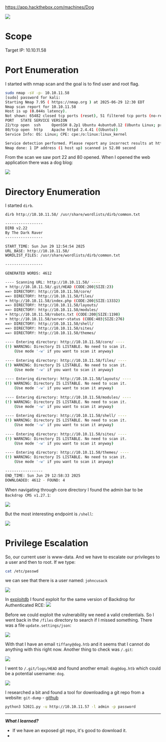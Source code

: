 https://app.hackthebox.com/machines/Dog

![](../../Attachments/Pasted%20image%2020250629185646.png)


# Scope 
Target IP: 10.10.11.58

# Port Enumeration
I started with nmap scan and the goal is to find user and root flag.
```bash
sudo nmap -sV -p- 10.10.11.58     
[sudo] password for kali: 
Starting Nmap 7.95 ( https://nmap.org ) at 2025-06-29 12:30 EDT
Nmap scan report for 10.10.11.58
Host is up (0.044s latency).
Not shown: 65482 closed tcp ports (reset), 51 filtered tcp ports (no-response)
PORT   STATE SERVICE VERSION
22/tcp open  ssh     OpenSSH 8.2p1 Ubuntu 4ubuntu0.12 (Ubuntu Linux; protocol 2.0)
80/tcp open  http    Apache httpd 2.4.41 ((Ubuntu))
Service Info: OS: Linux; CPE: cpe:/o:linux:linux_kernel

Service detection performed. Please report any incorrect results at https://nmap.org/submit/ .
Nmap done: 1 IP address (1 host up) scanned in 52.00 second
```

From the scan we saw port 22 and 80 opened. When I opened the web application there was a dog blog:

![](../../Attachments/Pasted%20image%2020250629193913.png)


# Directory Enumeration
I started `dirb`.
```bash
dirb http://10.10.11.58/ /usr/share/wordlists/dirb/common.txt

-----------------
DIRB v2.22    
By The Dark Raver
-----------------

START_TIME: Sun Jun 29 12:54:54 2025
URL_BASE: http://10.10.11.58/
WORDLIST_FILES: /usr/share/wordlists/dirb/common.txt

-----------------

GENERATED WORDS: 4612                                                          

---- Scanning URL: http://10.10.11.58/ ----
+ http://10.10.11.58/.git/HEAD (CODE:200|SIZE:23)                                                 
==> DIRECTORY: http://10.10.11.58/core/                                                           
==> DIRECTORY: http://10.10.11.58/files/                                                          
+ http://10.10.11.58/index.php (CODE:200|SIZE:13332)                                              
==> DIRECTORY: http://10.10.11.58/layouts/                                                        
==> DIRECTORY: http://10.10.11.58/modules/                                                        
+ http://10.10.11.58/robots.txt (CODE:200|SIZE:1198)                                              
+ http://10.10.11.58/server-status (CODE:403|SIZE:276)                                            
==> DIRECTORY: http://10.10.11.58/shell/                                                          
==> DIRECTORY: http://10.10.11.58/sites/                                                          
==> DIRECTORY: http://10.10.11.58/themes/                                                         
                                                                                                  
---- Entering directory: http://10.10.11.58/core/ ----
(!) WARNING: Directory IS LISTABLE. No need to scan it.                        
    (Use mode '-w' if you want to scan it anyway)
                                                                                                  
---- Entering directory: http://10.10.11.58/files/ ----
(!) WARNING: Directory IS LISTABLE. No need to scan it.                        
    (Use mode '-w' if you want to scan it anyway)
                                                                                                  
---- Entering directory: http://10.10.11.58/layouts/ ----
(!) WARNING: Directory IS LISTABLE. No need to scan it.                        
    (Use mode '-w' if you want to scan it anyway)
                                                                                                  
---- Entering directory: http://10.10.11.58/modules/ ----
(!) WARNING: Directory IS LISTABLE. No need to scan it.                        
    (Use mode '-w' if you want to scan it anyway)
                                                                                                  
---- Entering directory: http://10.10.11.58/shell/ ----
(!) WARNING: Directory IS LISTABLE. No need to scan it.                        
    (Use mode '-w' if you want to scan it anyway)
                                                                                                  
---- Entering directory: http://10.10.11.58/sites/ ----
(!) WARNING: Directory IS LISTABLE. No need to scan it.                        
    (Use mode '-w' if you want to scan it anyway)
                                                                                                  
---- Entering directory: http://10.10.11.58/themes/ ----
(!) WARNING: Directory IS LISTABLE. No need to scan it.                        
    (Use mode '-w' if you want to scan it anyway)
                                                                               
-----------------
END_TIME: Sun Jun 29 12:58:33 2025
DOWNLOADED: 4612 - FOUND: 4

```

When navigating through core directory I found the admin bar to be `Backdrop CMS v1.27.1`:

![](../../Attachments/Pasted%20image%2020250629200814.png)


But the most interesting endpoint is `/shell`:

![](../../Attachments/Pasted%20image%2020250629201352.png)

# Privilege Escalation 
So, our current user is www-data. And we have to escalate our privileges to a user and then to root.
If we type:
```bash
cat /etc/passwd
```
we can see that there is a user named: `johncusack`

![](../../Attachments/Pasted%20image%2020250629213612.png)

In [exploitdb](https://www.exploit-db.com) I found exploit for the same version of Backdrop for Authenticated RCE:
![](../../Attachments/Pasted%20image%2020250629214721.png)

Before we could exploit the vulnerability we need a valid credentials. So I went back in the `/files` directory to search if I missed something.
There was a file `update.settings/json`:

![](../../Attachments/Pasted%20image%2020250629225225.png)

With that I have an email `tiffany@dog.htb` and it seems that I cannot do anything with this right now. Another thing to check was `/.git`:

![](../../Attachments/Pasted%20image%2020250629231119.png)

I went to `/.git/logs/HEAD` and found another email: `dog@dog.htb` which could be a potential username: `dog`.

![](../../Attachments/Pasted%20image%2020250629231349.png)

I researched a bit and found a tool for downloading a git repo from a website: `git-dump` - [github](https://github.com/arthaud/git-dumper.git)


```bash
python3 52021.py -u http://10.10.11.57 -l admin -p password
```



---

***What I learned?***
- If we have an exposed git repo, it's good to download it.
- 